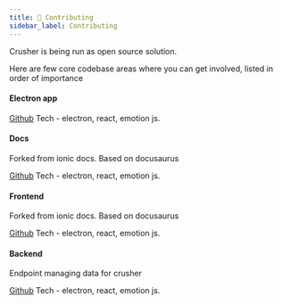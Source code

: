 ```yaml
---
title: 🐳 Contributing
sidebar_label: Contributing
---
```


Crusher is being run as open source solution.

 Here are few core codebase areas where you can get involved, listed in order of importance


#### Electron app

[Github](https://github.com/crusher-dev/crusher/tree/master/packages/electron-app) Tech - electron, react, emotion js.

#### Docs

Forked from ionic docs. Based on docusaurus

[Github](https://github.com/crusher-dev/crusher/tree/master/packages/electron-app) Tech - electron, react, emotion js.

#### Frontend

Forked from ionic docs. Based on docusaurus

[Github](https://github.com/crusher-dev/crusher/tree/master/packages/app) Tech - electron, react, emotion js.

#### Backend

Endpoint managing data for crusher

[Github](https://github.com/crusher-dev/crusher/tree/master/packages/crusher-server) Tech - electron, react, emotion js.
